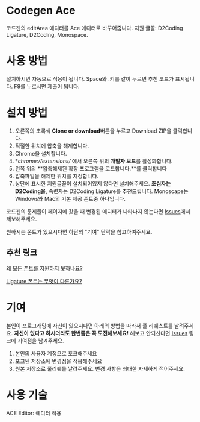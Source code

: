 # Codegen Ace
코드젠의 editArea 에디터를 Ace 에디터로 바꾸어줍니다. 지원 글꼴: D2Coding Ligature, D2Coding, Monospace.

# 사용 방법
설치하시면 자동으로 적용이 됩니다.
Space와 .키를 같이 누르면 추천 코드가 표시됩니다.
F9를 누르시면 제출이 됩니다.

# 설치 방법
1. 오른쪽의 초록색 **Clone or download**버튼을 누르고 Download ZIP을 클릭합니다.
2. 적절한 위치에 압축을 해제합니다.
3. Chrome을 설치합니다.
4. **chrome://extensions/* 에서 오른쪽 위의 **개발자 모드**를 활성화합니다.
5. 왼쪽 위의 **압축해제된 확장 프로그램을 로드합니다.**를 클릭합니다
6. 압축파일을 해제한 위치를 지정합니다.
7. 상단에 표시한 지원글꼴이 설치되어있지 않다면 설치해주세요. **초심자는 D2Coding을**, 숙련자는 D2Coding Ligature를 추천드립니다. Monoscape는 Windows와 Mac의 기본 제공 폰트중 하나입니다.

코드젠의 문제풀이 페이지에 갔을 때 변경된 에디터가 나타나지 않는다면 [Issues](https://github.com/DIMI19WP/codegen-ace/issues)에서 제보해주세요.

원하시는 폰트가 있으시다면 하단의 "기여" 단락을 참고하여주세요.

## 추천 링크
[왜 모든 폰트를 지원하지 못하나요?](https://1boon.kakao.com/bloter/296920)

[Ligature 폰트는 무엇이 다른가요?](https://dschci.tistory.com/107)

# 기여
본인이 프로그래밍에 자신이 있으시다면 아래의 방법을 따라서 풀 리퀘스트를 날려주세요. **자신이 없다고 하시더라도 한번쯤은 꼭 도전해보세요!** 해보고 안되신다면 [Issues](https://github.com/DIMI19WP/codegen-ace/issues) 링크에 기여점을 남겨주세요.

1. 본인의 사용자 계정으로 포크해주세요
2. 포크된 저장소에 변경점을 적용해주세요
3. 원본 저장소로 풀리퀘를 날려주세요. 변경 사항은 최대한 자세하게 적어주세요.

# 사용 기술
ACE Editor: 에디터 적용
